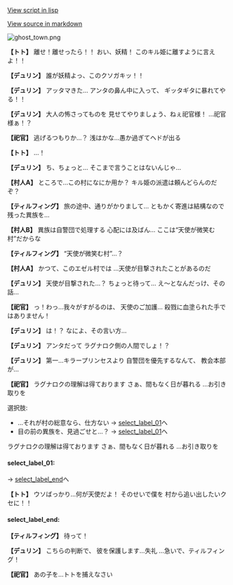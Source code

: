 [View script in lisp](../scripts/1211003.txt)

[View source in markdown](1211003.md)

![ghost_town.png](../images/backgrounds/ghost_town.png)

**【トト】**
離せ！離せったら！！
おい、妖精！
このキル姫に離すように言えよ！！

**【デュリン】**
誰が妖精よっ、このクソガキッ！！

**【デュリン】**
アッタマきた…
アンタの鼻ん中に入って、
ギッタギタに暴れてやる！！

**【デュリン】**
大人の怖さってものを
見せてやりましょう、ねぇ祀官様！
…祀官様ぁ！？

**【祀官】**
逃げるつもりか…？
浅はかな…愚か過ぎてヘドが出る

**【トト】**
…！

**【デュリン】**
ち、ちょっと…
そこまで言うことはないんじゃ…

**【村人A】**
ところで…この村になにか用か？
キル姫の派遣は頼んどらんのだぞ？

**【ティルフィング】**
旅の途中、通りがかりまして…
ともかく寄進は結構なので
残った異族を…

**【村人B】**
異族は自警団で処理する
心配には及ばん…
ここは“天使が微笑む村”だからな

**【ティルフィング】**
“天使が微笑む村”…？

**【村人A】**
かつて、このエゼル村では
…天使が目撃されたことがあるのだ

**【デュリン】**
天使が目撃された…？
ちょっと待って…
え〜となんだっけ、その話…

**【祀官】**
っ！わっ…我々がすがるのは、
天使のご加護…
殺戮に血塗られた手ではありません！

**【デュリン】**
は！？
なによ、その言い方…

**【デュリン】**
アンタだって
ラグナロク側の人間でしょ！？

**【デュリン】**
第一…キラープリンセスより
自警団を優先するなんて、
教会本部が…

**【祀官】**
ラグナロクの理解は得ております
さぁ、間もなく日が暮れる
…お引き取りを

選択肢:
- …それが村の総意なら、仕方ない → [select_label_01](#select_label_01)へ
- 目の前の異族を、見過ごせと…？ → [select_label_01](#select_label_01)へ

ラグナロクの理解は得ております
さぁ、間もなく日が暮れる
…お引き取りを

#### select_label_01:
 → [select_label_end](#select_label_end)へ

**【トト】**
ウソばっかり…何が天使だよ！
そのせいで僕を
村から追い出したいクセに！！

#### select_label_end:

**【ティルフィング】**
待って！

**【デュリン】**
こちらの判断で、
彼を保護します…失礼
…急いで、ティルフィング！

**【祀官】**
あの子を…トトを捕えなさい